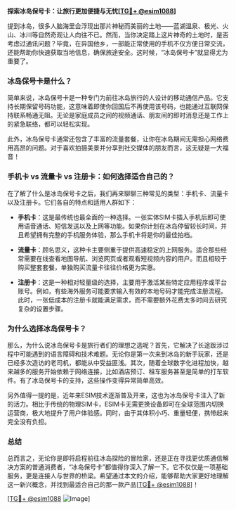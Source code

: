 **探索冰岛保号卡：让旅行更加便捷与无忧[[TG💪+ @esim1088](https://t.me/s/esim1088)]**

提到冰岛，很多人脑海里会浮现出那片神秘而美丽的土地——蓝湖温泉、极光、火山、冰川等自然奇观让人向往不已。然而，当你决定踏上这片神奇的土地时，是否考虑过通讯问题？毕竟，在异国他乡，一部能正常使用的手机不仅方便日常交流，还能帮助你快速获取当地信息，确保旅途安全。这时候，“冰岛保号卡”就显得尤为重要了。

### 冰岛保号卡是什么？

简单来说，冰岛保号卡是一种专门为前往冰岛旅行的人设计的移动通信产品。它支持长期保留号码功能，这意味着即使你回国后不再使用该号码，也能通过互联网保持联系畅通无阻。无论是家庭成员之间的视频通话、朋友间的即时消息还是工作上的紧急联络，都可以轻松实现。

此外，冰岛保号卡通常还包含了丰富的流量套餐，让你在冰岛期间无需担心网络费用高昂的问题。对于喜欢拍摄美景并分享到社交媒体的朋友而言，这无疑是一大福音！

### 手机卡 vs 流量卡 vs 注册卡：如何选择适合自己的？

在了解了什么是冰岛保号卡之后，我们再来聊聊三种常见的类型：手机卡、流量卡以及注册卡。它们各自的特点和适用人群如下：

- **手机卡**：这是最传统也最全面的一种选择。一张实体SIM卡插入手机后即可使用语音通话、短信发送以及上网等功能。如果你计划在冰岛停留较长时间，并且希望拥有完整的手机服务体验，那么手机卡将是你的最佳拍档。
  
- **流量卡**：顾名思义，这种卡主要侧重于提供高速稳定的上网服务。适合那些经常需要在线查看地图导航、浏览网页或者观看短视频内容的用户。而且相较于购买整套套餐，单独购买流量卡往往价格更为实惠。
  
- **注册卡**：这是一种相对轻量级的选择，主要用于激活某些特定应用程序或平台账号。例如，有些海外服务可能要求输入有效的本地号码才能完成注册流程。此时，一张低成本的注册卡就能满足需求，而不需要额外花费太多时间去研究复杂的设置步骤。

### 为什么选择冰岛保号卡？

那么，为什么说冰岛保号卡是旅行者们的理想之选呢？首先，它解决了长途跋涉过程中可能遇到的语言障碍和技术难题。无论你是第一次来到冰岛的新手玩家，还是已经多次造访的老司机，都能从中受益匪浅。其次，随着全球数字化进程加快，越来越多的服务开始依赖于网络连接，比如酒店预订、租车服务甚至是简单的打车软件。有了冰岛保号卡的支持，这些操作变得异常简单高效。

另外值得一提的是，近年来ESIM技术逐渐普及开来，这也为冰岛保号卡注入了新的活力。相比于传统的物理SIM卡，ESIM卡无需更换设备即可在全球范围内切换运营商，极大地提升了用户体验感。同时，由于其体积小巧、重量轻便，携带起来完全没有负担。

### 总结

总而言之，无论你是即将启程前往冰岛探险的冒险家，还是正在寻找更优质通信解决方案的普通消费者，“冰岛保号卡”都值得你深入了解一下。它不仅仅是一项基础服务，更是连接人与世界的桥梁。希望通过本文的介绍，能够帮助大家更好地理解这一新兴概念，并找到最适合自己的那一款产品[[TG💪+ @esim1088](https://t.me/s/esim1088)]！

[[TG💪+ @esim1088](https://t.me/s/esim1088) ![Image](https://i.postimg.cc/4NQfJmqS/Snipaste-2025-05-13-00-14-12.png)]